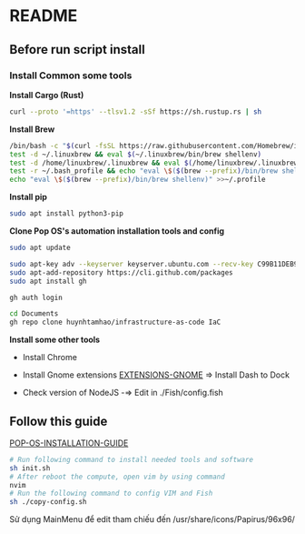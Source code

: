 # README

## Before run script install

### Install Common some tools

**Install Cargo (Rust)**

```bash
curl --proto '=https' --tlsv1.2 -sSf https://sh.rustup.rs | sh
```

**Install Brew**

```bash
/bin/bash -c "$(curl -fsSL https://raw.githubusercontent.com/Homebrew/install/HEAD/install.sh)"
test -d ~/.linuxbrew && eval $(~/.linuxbrew/bin/brew shellenv)
test -d /home/linuxbrew/.linuxbrew && eval $(/home/linuxbrew/.linuxbrew/bin/brew shellenv)
test -r ~/.bash_profile && echo "eval \$($(brew --prefix)/bin/brew shellenv)" >>~/.bash_profile
echo "eval \$($(brew --prefix)/bin/brew shellenv)" >>~/.profile
```

**Install pip**

```bash
sudo apt install python3-pip
```

**Clone Pop OS's automation installation tools and config**

```bash
sudo apt update

sudo apt-key adv --keyserver keyserver.ubuntu.com --recv-key C99B11DEB97541F0
sudo apt-add-repository https://cli.github.com/packages
sudo apt install gh

gh auth login

cd Documents
gh repo clone huynhtamhao/infrastructure-as-code IaC
```

**Install some other tools**

- Install Chrome

- Install Gnome extensions [EXTENSIONS-GNOME](https://extensions.gnome.org/) => Install Dash to Dock

- Check version of NodeJS -=> Edit in ./Fish/config.fish

## Follow this guide

[POP-OS-INSTALLATION-GUIDE](https://www.notion.so/huynhtamhao/POP-OS-INSTALLATION-GUIDE-bde39e5fd6184937bd91348e59aa2b6b)

```bash
# Run following command to install needed tools and software
sh init.sh
# After reboot the compute, open vim by using command
nvim
# Run the following command to config VIM and Fish
sh ./copy-config.sh
```

Sử dụng MainMenu để  edit tham chiếu đến /usr/share/icons/Papirus/96x96/

